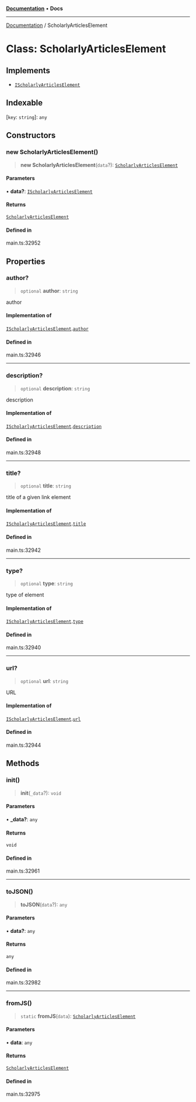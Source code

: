 [**Documentation**](../README.md) • **Docs**

***

[Documentation](../globals.md) / ScholarlyArticlesElement

# Class: ScholarlyArticlesElement

## Implements

- [`IScholarlyArticlesElement`](../interfaces/IScholarlyArticlesElement.md)

## Indexable

 \[`key`: `string`\]: `any`

## Constructors

### new ScholarlyArticlesElement()

> **new ScholarlyArticlesElement**(`data`?): [`ScholarlyArticlesElement`](ScholarlyArticlesElement.md)

#### Parameters

• **data?**: [`IScholarlyArticlesElement`](../interfaces/IScholarlyArticlesElement.md)

#### Returns

[`ScholarlyArticlesElement`](ScholarlyArticlesElement.md)

#### Defined in

main.ts:32952

## Properties

### author?

> `optional` **author**: `string`

author

#### Implementation of

[`IScholarlyArticlesElement`](../interfaces/IScholarlyArticlesElement.md).[`author`](../interfaces/IScholarlyArticlesElement.md#author)

#### Defined in

main.ts:32946

***

### description?

> `optional` **description**: `string`

description

#### Implementation of

[`IScholarlyArticlesElement`](../interfaces/IScholarlyArticlesElement.md).[`description`](../interfaces/IScholarlyArticlesElement.md#description)

#### Defined in

main.ts:32948

***

### title?

> `optional` **title**: `string`

title of a given link element

#### Implementation of

[`IScholarlyArticlesElement`](../interfaces/IScholarlyArticlesElement.md).[`title`](../interfaces/IScholarlyArticlesElement.md#title)

#### Defined in

main.ts:32942

***

### type?

> `optional` **type**: `string`

type of element

#### Implementation of

[`IScholarlyArticlesElement`](../interfaces/IScholarlyArticlesElement.md).[`type`](../interfaces/IScholarlyArticlesElement.md#type)

#### Defined in

main.ts:32940

***

### url?

> `optional` **url**: `string`

URL

#### Implementation of

[`IScholarlyArticlesElement`](../interfaces/IScholarlyArticlesElement.md).[`url`](../interfaces/IScholarlyArticlesElement.md#url)

#### Defined in

main.ts:32944

## Methods

### init()

> **init**(`_data`?): `void`

#### Parameters

• **\_data?**: `any`

#### Returns

`void`

#### Defined in

main.ts:32961

***

### toJSON()

> **toJSON**(`data`?): `any`

#### Parameters

• **data?**: `any`

#### Returns

`any`

#### Defined in

main.ts:32982

***

### fromJS()

> `static` **fromJS**(`data`): [`ScholarlyArticlesElement`](ScholarlyArticlesElement.md)

#### Parameters

• **data**: `any`

#### Returns

[`ScholarlyArticlesElement`](ScholarlyArticlesElement.md)

#### Defined in

main.ts:32975

